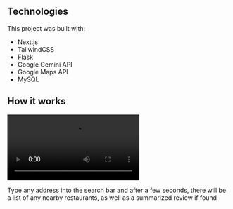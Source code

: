 ## Technologies
This project was built with:
* Next.js
* TailwindCSS
* Flask
* Google Gemini API
* Google Maps API
* MySQL

## How it works
![GIFS](/gifs/search.mov)

Type any address into the search bar and after a few seconds, there will be a list of any nearby restaurants, as well as a summarized review if found
